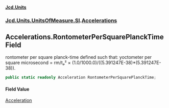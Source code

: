 #### [Jcd.Units](index.md 'index')
### [Jcd.Units.UnitsOfMeasure.SI](Jcd.Units.UnitsOfMeasure.SI.md 'Jcd.Units.UnitsOfMeasure.SI').[Accelerations](Accelerations.md 'Jcd.Units.UnitsOfMeasure.SI.Accelerations')

## Accelerations.RontometerPerSquarePlanckTime Field

rontometer per square planck-time defined such that: yoctometer per square microsecond = rm/tₚ² × (1.0/1000.0)/((5.391247E-38)*(5.391247E-38)).

```csharp
public static readonly Acceleration RontometerPerSquarePlanckTime;
```

#### Field Value
[Acceleration](Acceleration.md 'Jcd.Units.UnitTypes.Acceleration')
